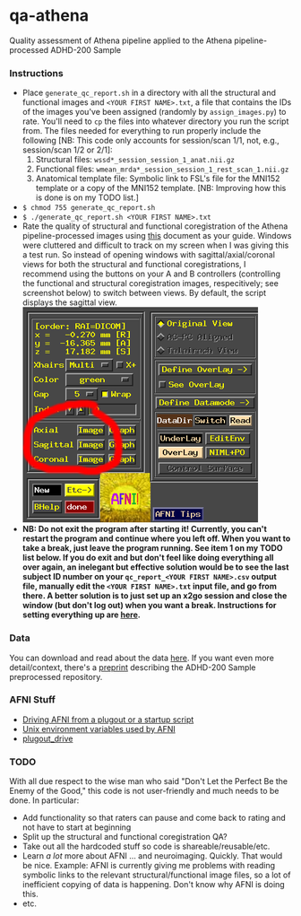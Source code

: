 # qa-athena
Quality assessment of Athena pipeline applied to the Athena pipeline-processed ADHD-200 Sample

### Instructions

* Place `generate_qc_report.sh` in a directory with all the structural and functional images and `<YOUR FIRST NAME>.txt`, a file that contains the IDs of the images you've been assigned (randomly by `assign_images.py`) to rate. You'll need to `cp` the files into whatever directory you run the script from. The files needed for everything to run properly include the following [NB: This code only accounts for session/scan 1/1, not, e.g., session/scan 1/2 or 2/1]:
  1. Structural files: `wssd*_session_session_1_anat.nii.gz`
  2. Functional files: `wmean_mrda*_session_session_1_rest_scan_1.nii.gz`
  3. Anatomical template file: Symbolic link to FSL's file for the MNI152 template or a copy of the MNI152 template. [NB: Improving how this is done is on my TODO list.]
* `$ chmod 755 generate_qc_report.sh`
* `$ ./generate_qc_report.sh <YOUR FIRST NAME>.txt`
* Rate the quality of structural and functional coregistration of the Athena pipeline-processed images using  [this](https://github.com/SIMEXP/niak_manual/blob/master/qc_manual_v1.0/qc_manual_niak.pdf) document as your guide. Windows were cluttered and difficult to track on my screen when I was giving this a test run. So instead of opening windows with sagittal/axial/coronal views for both the structural and functional coregistrations, I recommend using the buttons on your A and B controllers (controlling the functional and structural coregistration images, respecitively; see screenshot below) to switch between views. By default, the script displays the sagittal view.
![Image of AFNI controller](afni-controller.png)
* **NB: Do not exit the program after starting it! Currently, you can't restart the program and continue where you left off. When you want to take a break, just leave the program running. See item 1 on my TODO list below. If you do exit and but don't feel like doing everything all over again, an inelegant but effective solution would be to see the last subject ID number on your `qc_report_<YOUR FIRST NAME>.csv` output file, manually edit the `<YOUR FIRST NAME>.txt` input file, and go from there. A better solution is to just set up an x2go session and close the window (but don't log out) when you want a break. Instructions for setting everything up are [here](https://cmi.hackpad.com/Installing-and-Configuring-x2go-Rdf2mMYbjMu).**

### Data

You can download and read about the data [here](http://www.nitrc.org/plugins/mwiki/index.php/neurobureau:AthenaPipeline). If you want even more detail/context, there's a [preprint](http://biorxiv.org/content/biorxiv/early/2016/01/17/037044.full.pdf) describing the ADHD-200 Sample preprocessed repository.

### AFNI Stuff

* [Driving AFNI from a plugout or a startup script](https://afni.nimh.nih.gov/pub/dist/doc/program_help/README.driver.html)
* [Unix environment variables used by AFNI](https://afni.nimh.nih.gov/pub/dist/doc/program_help/README.environment.html)
* [plugout_drive](https://afni.nimh.nih.gov/pub/dist/doc/program_help/plugout_drive.html)

### TODO

With all due respect to the wise man who said "Don't Let the Perfect Be the Enemy of the Good," this code is not user-friendly and much needs to be done. In particular:
* Add functionality so that raters can pause and come back to rating and not have to start at beginning
* Split up the structural and functional coregistration QA?
* Take out all the hardcoded stuff so code is shareable/reusable/etc.
* Learn *a lot* more about AFNI ... and neuroimaging. Quickly. That would be nice. Example: AFNI is currently giving me problems with reading symbolic links to the relevant structural/functional image files, so a lot of inefficient copying of data is happening. Don't know why AFNI is doing this.
* etc.


